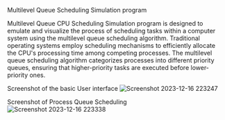 Multilevel Queue Scheduling Simulation program

Multilevel Queue CPU Scheduling Simulation program is designed to emulate and visualize the process of scheduling tasks within a computer system using the multilevel queue scheduling algorithm. Traditional operating systems employ scheduling mechanisms to efficiently allocate the CPU's processing time among competing processes. The multilevel queue scheduling algorithm categorizes processes into different priority queues, ensuring that higher-priority tasks are executed before lower-priority ones.

Screenshot of the basic User interface
![Screenshot 2023-12-16 223247](https://github.com/bsen-alt/multilevel_q_schedule/assets/89639082/db22993d-b092-4b84-9ebb-c4f6982f553d)


Screenshot of Process Queue Scheduling
![Screenshot 2023-12-16 223338](https://github.com/bsen-alt/multilevel_q_schedule/assets/89639082/80ffaeba-0428-4802-8acc-8ea266fe672d)



